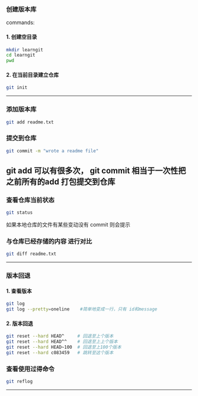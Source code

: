 ### 创建版本库
commands:
#### 1. 创建空目录
```bash
mkdir learngit
cd learngit
pwd
```

#### 2. 在当前目录建立仓库
```bash
git init
```

---
### 添加版本库
```bash
git add readme.txt
```

### 提交到仓库

```bash
git commit -m "wrote a readme file"
```
git add 可以有很多次， git commit 相当于一次性把之前所有的add 打包提交到仓库
---
### 查看仓库当前状态
```bash
git status
```
如果本地仓库的文件有某些变动没有 commit 则会提示

###  与仓库已经存储的内容 进行对比
```bash
git diff readme.txt
```
---

### 版本回退
#### 1. 查看版本
```bash
git log
git log --pretty=oneline    #简单地变成一行，只有 id和message
```
#### 2. 版本回退
```bash
git reset --hard HEAD^     # 回退至上个版本
git reset --hard HEAD^^    # 回退至上上个版本
git reset --hard HEAD~100  # 回退至上100个版本
git reset --hard c083459   # 跳转至这个版本
```

### 查看使用过得命令
```bash
git reflog
```
---
